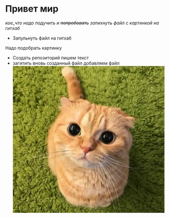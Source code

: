 # Привет мир

*кое_что надо подучить и ~~попробовать~~ запихнуть файл с картинкой на гитхаб*

- Запульнуть файл на гитхаб

Надо подобрать картинку 
- Создать репозиторий
пишем текст
- загитить вновь созданный файл
добавляем файл ![котик](/scale_1200.webp)

